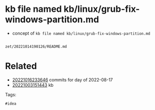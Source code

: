 # kb file named kb/linux/grub-fix-windows-partition.md

- concept of `kb file named kb/linux/grub-fix-windows-partition.md`

```
```

` zet/20221014190126/README.md `

# Related

- [20221016233646](/zet/20221016233646/README.md) commits for day of 2022-08-17
- [20221003151443](/zet/20221003151443/README.md) kb

Tags:

    #idea
